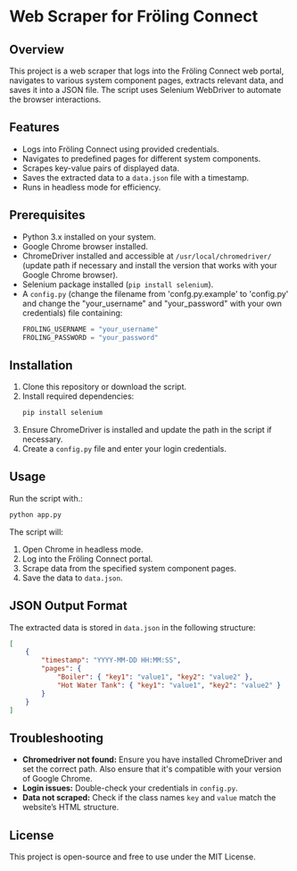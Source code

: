 # Web Scraper for Fröling Connect

## Overview
This project is a web scraper that logs into the Fröling Connect web portal, navigates to various system component pages, extracts relevant data, and saves it into a JSON file. The script uses Selenium WebDriver to automate the browser interactions.

## Features
- Logs into Fröling Connect using provided credentials.
- Navigates to predefined pages for different system components.
- Scrapes key-value pairs of displayed data.
- Saves the extracted data to a `data.json` file with a timestamp.
- Runs in headless mode for efficiency.

## Prerequisites
- Python 3.x installed on your system.
- Google Chrome browser installed.
- ChromeDriver installed and accessible at `/usr/local/chromedriver/` (update path if necessary and install the version that works with your Google Chrome browser).
- Selenium package installed (`pip install selenium`).
- A `config.py` (change the filename from 'confg.py.example' to 'config.py' and change the "your_username" and "your_password" with your own credentials) file containing:
  ```python
  FROLING_USERNAME = "your_username"
  FROLING_PASSWORD = "your_password"
  ```

## Installation
1. Clone this repository or download the script.
2. Install required dependencies:
   ```bash
   pip install selenium
   ```
3. Ensure ChromeDriver is installed and update the path in the script if necessary.
4. Create a `config.py` file and enter your login credentials.

## Usage
Run the script with.:
```bash
python app.py
```

The script will:
1. Open Chrome in headless mode.
2. Log into the Fröling Connect portal.
3. Scrape data from the specified system component pages.
4. Save the data to `data.json`.

## JSON Output Format
The extracted data is stored in `data.json` in the following structure:
```json
[
    {
        "timestamp": "YYYY-MM-DD HH:MM:SS",
        "pages": {
            "Boiler": { "key1": "value1", "key2": "value2" },
            "Hot Water Tank": { "key1": "value1", "key2": "value2" }
        }
    }
]
```

## Troubleshooting
- **Chromedriver not found:** Ensure you have installed ChromeDriver and set the correct path. Also ensure that it's compatible with your version of Google Chrome.
- **Login issues:** Double-check your credentials in `config.py`.
- **Data not scraped:** Check if the class names `key` and `value` match the website’s HTML structure.

## License
This project is open-source and free to use under the MIT License.

